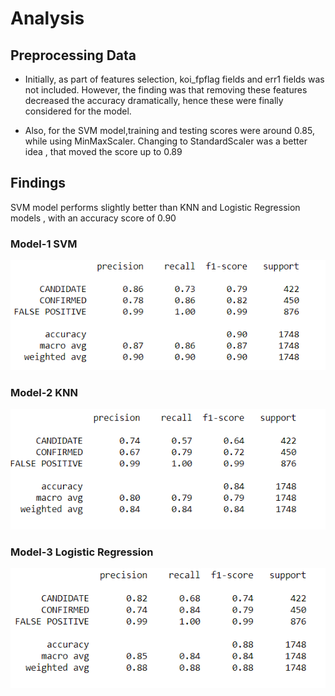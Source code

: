 # Analysis

## Preprocessing Data

- Initially, as part of features selection, koi_fpflag fields and err1 fields was not included. However, the finding was that removing these features decreased the accuracy dramatically, hence these were finally considered for the model.

- Also, for the SVM model,training and testing scores were around 0.85, while using MinMaxScaler. Changing to StandardScaler was a better idea , that moved the score up to 0.89

## Findings

SVM model performs slightly better than KNN and Logistic Regression models , with an accuracy score of 0.90

### Model-1 SVM

![svm](Images/SVMModelClassificationReport.PNG)

### Model-2 KNN

![KNN](Images/KNNModelClassificationReport.PNG)

### Model-3 Logistic Regression

![LogReg](Images/Logistic_Reg_ModelClassificationReport.PNG)
